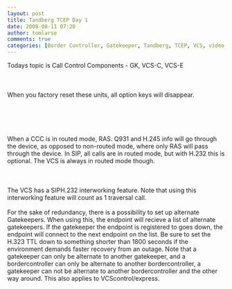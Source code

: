 ```yaml
---
layout: post
title: Tandberg TCEP Day 1
date: 2008-08-11 07:20
author: tomlarse
comments: true
categories: [Border Controller, Gatekeeper, Tandberg, TCEP, VCS, video conferencing]
---
```

Todays topic is Call Control Components - GK, VCS-C, VCS-E<br /><br /><br /><br />When you factory reset these units, all option keys will disappear.<br /><br /><br /><br /><br /><br />When a CCC is in routed mode, RAS. Q931 and H.245 info will go through the device, as opposed to non-routed mode, where only RAS will pass through the device. In SIP, all calls are in routed mode, but with H.232 this is optional. The VCS is always in routed mode though.<br /><br /><br /><br />The VCS has a SIPH.232 interworking feature. Note that using this interworking feature will count as 1 traversal call.<br /><br />For the sake of redundancy, there is a possibility to set up alternate Gatekeepers. When using this, the endpoint will recieve a list of alternate gatekeepers. If the gatekeeper the endpoint is registered to goes down, the endpoint will connect to the next endpoint on the list. Be sure to set the H.323 TTL down to something shorter than 1800 seconds if the environment demands faster recovery from an outage. Note that a gatekeeper can only be alternate to another gatekeeper, and a bordercontroller can only be alternate to another bordercontroller, a gatekeeper can not be alternate to another bordercontroller and the other way around. This also applies to VCScontrol/express.
